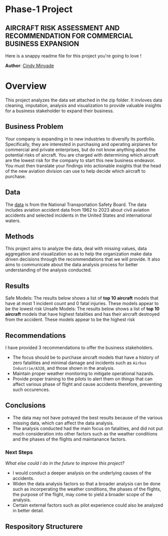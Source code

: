 # Phase-1 Project

## AIRCRAFT RISK ASSESSMENT AND RECOMMENDATION FOR COMMERCIAL BUSINESS EXPANSION

Here is a snappy readme file for this project you're going to love !

**Author**: [Cindy Minyade](https://github.com/cminyade/phase-1-project.git)

# Overview
This project analyzes the data set attached in the zip folder. It invloves data cleaning, imputation, analysis and visualization to provide valuable insights for a business stakeholder to expand their business.

## Business Problem 
Your company is expanding in to new industries to diversify its portfolio. Specifically, they are interested in purchasing and operating airplanes for commercial and private enterprises, but do not know anything about the potential risks of aircraft. You are charged with determining which aircraft are the lowest risk for the company to start this new business endeavor. You must then translate your findings into actionable insights that the head of the new aviation division can use to help decide which aircraft to purchase.

## Data
The [data](https://www.kaggle.com/datasets/khsamaha/aviation-accident-database-synopses) is from the National Transportation Safety Board. 
The data includes aviation accident data from 1962 to 2023 about civil aviation accidents and selected incidents in the United States and international waters. 

## Methods
This project aims to analyze the data, deal with missing values, data aggregation and visualization so as to help the organization make data driven decisions through the recommendations that we will provide.
It also aims to communicate about the data analysis process for better understanding of the analysis conducted.

## Results
Safe Models: The results below shows a list of **top 10 aircraft** models that have at most 1 incident count and 0 fatal injuries. These models appear to be the lowest risk
Unsafe Models: The results below shows a list of **top 10 aircraft** models that have highest fatalities and has their aircraft destroyed from the accident. These models appear to be the highest risk

## Recommendations
I have provided 3 recommendations to offer the business stakeholders.
- The focus should be to purchase aircraft models that have a history of zero fatalities and minimal damage and incidents such as `Airbus Industrie/A320`, and those shown in the analysis.
- Maintain proper weather monitoring to mitigate operational hazards.
- Provide proper training to the pilots to alert them on things that can affect various phase of flight and cause accidents therefore, preventing such occurences. 

## Conclusions
- The data may not have potrayed the best results because of the various missing data, which can affect the data analysis.
- The analysis conducted had the main focus on fatalities, and did not put much consideration into other factors such as the weather conditions and the phases of the flights and maintanance factors. 

### Next Steps
_What else could I do in the future to improve this project?_

- I would conduct a deeper analysis on the underlying causes of the accidents.
- Widen the data analysis factors so that a broader analysis can be done such as incorperating the weather conditions, the phases of the flights, the purpose of the flight, may come to yield a broader scope of the analysis. 
- Certain external factors such as pilot experience could also be analyzed in better detail.

## Respository Structurere

```



```
